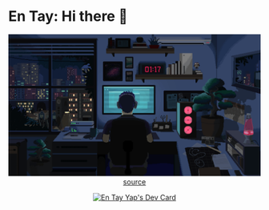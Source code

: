 # En Tay: Hi there 👋

<p align=center>
    <img src="images/programmer.gif"/>
    <br/>
    <a href="https://www.it8bit.com/post/674625503156699136/jpeg-hunting-art-by-dean-johns-ig">source</a>
</p>
<p align=center>
<a href="https://app.daily.dev/pujangga123"><img src="https://api.daily.dev/devcards/v2/OcKUgDc3hbyMVA8RUDYCb.png?type=default&r=dgf" width="356" alt="En Tay Yap's Dev Card"/></a>
</p>
